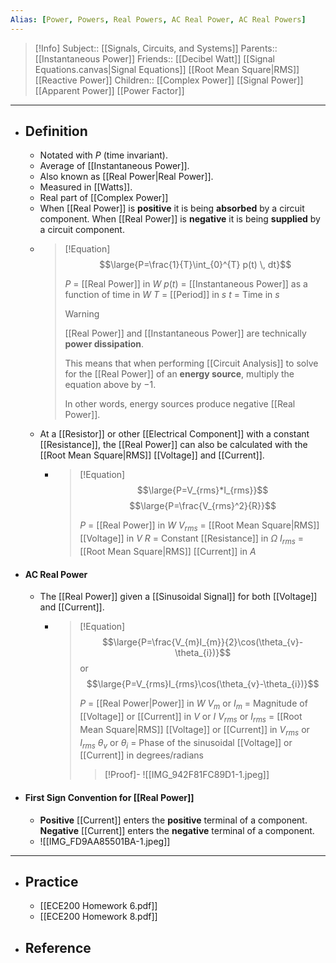 ```yaml
---
Alias: [Power, Powers, Real Powers, AC Real Power, AC Real Powers]
---
```

> [!Info]
> Subject:: [[Signals, Circuits, and Systems]]
> Parents:: [[Instantaneous Power]]
> Friends:: [[Decibel Watt]] [[Signal Equations.canvas|Signal Equations]] [[Root Mean Square|RMS]] [[Reactive Power]]
> Children:: [[Complex Power]] [[Signal Power]] [[Apparent Power]] [[Power Factor]]
---
- ## Definition
	- Notated with $P$ (time invariant).
	- Average of [[Instantaneous Power]].
	- Also known as [[Real Power|Real Power]].
	- Measured in [[Watts]].
	- Real part of [[Complex Power]]
	- When [[Real Power]] is **positive** it is being **absorbed** by a circuit component. When [[Real Power]] is **negative** it is being **supplied** by a circuit component.
	- > [!Equation]
	  > $$\large{P=\frac{1}{T}\int_{0}^{T} p(t) \, dt}$$
	  > 
	  > $P$ = [[Real Power]] in $W$
	  > $p(t)$ = [[Instantaneous Power]] as a function of time in $W$
	  > $T$ = [[Period]] in $s$
	  > $t$ = Time in $s$
	  > 
	  > > [!Warning]
	  > > [[Real Power]] and [[Instantaneous Power]] are technically **power dissipation**. 
	  > > 
	  > > This means that when performing [[Circuit Analysis]] to solve for the [[Real Power]] of an **energy source**, multiply the equation above by $-1$.
	  > > 
	  > > In other words, energy sources produce negative [[Real Power]].
	- At a [[Resistor]] or other [[Electrical Component]] with a constant [[Resistance]], the [[Real Power]] can also be calculated with the [[Root Mean Square|RMS]] [[Voltage]] and [[Current]].
		- > [!Equation]
		  > $$\large{P=V_{rms}*I_{rms}}$$
		  > $$\large{P=\frac{V_{rms}^2}{R}}$$
		  > 
		  > $P$ = [[Real Power]] in $W$
		  > $V_{rms}$ = [[Root Mean Square|RMS]] [[Voltage]] in $V$
		  > $R$ = Constant [[Resistance]] in $\Omega$
		  > $I_{rms}$ = [[Root Mean Square|RMS]] [[Current]] in $A$
- #### AC Real Power
	- The [[Real Power]] given a [[Sinusoidal Signal]] for both [[Voltage]] and [[Current]].
		- >[!Equation]
		  > $$\large{P=\frac{V_{m}I_{m}}{2}\cos(\theta_{v}-\theta_{i})}$$
		  > or 
		  > $$\large{P=V_{rms}I_{rms}\cos(\theta_{v}-\theta_{i})}$$
		  > 
		  > $P$ = [[Real Power|Power]] in $W$
		  > $V_{m}$ or $I_{m}$ = Magnitude of [[Voltage]] or [[Current]] in $V$ or $I$
		  > $V_{rms}$ or $I_{rms}$ = [[Root Mean Square|RMS]] [[Voltage]] or [[Current]] in $V_{rms}$ or $I_{rms}$
		  > $\theta_{v}$ or $\theta_{i}$ = Phase of the sinusoidal [[Voltage]] or [[Current]] in degrees/radians
		  > > [!Proof]-
		  > > ![[IMG_942F81FC89D1-1.jpeg]]
- #### First Sign Convention for [[Real Power]]
	- **Positive** [[Current]] enters the **positive** terminal of a component. **Negative** [[Current]] enters the **negative** terminal of a component.
	- ![[IMG_FD9AA85501BA-1.jpeg]]
---
- ## Practice
	- [[ECE200 Homework 6.pdf]]
	- [[ECE200 Homework 8.pdf]]
- ## Reference
